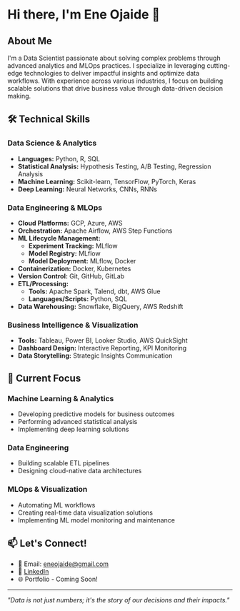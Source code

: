 # Hi there, I'm Ene Ojaide 👋

## About Me
I'm a Data Scientist passionate about solving complex problems through advanced analytics and MLOps practices. I specialize in leveraging cutting-edge technologies to deliver impactful insights and optimize data workflows. With experience across various industries, I focus on building scalable solutions that drive business value through data-driven decision making.

## 🛠️ Technical Skills
### Data Science & Analytics
- **Languages:** Python, R, SQL
- **Statistical Analysis:** Hypothesis Testing, A/B Testing, Regression Analysis
- **Machine Learning:** Scikit-learn, TensorFlow, PyTorch, Keras
- **Deep Learning:** Neural Networks, CNNs, RNNs

### Data Engineering & MLOps
- **Cloud Platforms:** GCP, Azure, AWS
- **Orchestration:** Apache Airflow, AWS Step Functions
- **ML Lifecycle Management:**
  - **Experiment Tracking:** MLflow
  - **Model Registry:** MLflow
  - **Model Deployment:** MLflow, Docker
- **Containerization:** Docker, Kubernetes
- **Version Control:** Git, GitHub, GitLab
- **ETL/Processing:** 
  - **Tools:** Apache Spark, Talend, dbt, AWS Glue
  - **Languages/Scripts:** Python, SQL
- **Data Warehousing:** Snowflake, BigQuery, AWS Redshift

### Business Intelligence & Visualization
- **Tools:** Tableau, Power BI, Looker Studio, AWS QuickSight
- **Dashboard Design:** Interactive Reporting, KPI Monitoring
- **Data Storytelling:** Strategic Insights Communication

## 🔭 Current Focus
### Machine Learning & Analytics
- Developing predictive models for business outcomes
- Performing advanced statistical analysis
- Implementing deep learning solutions

### Data Engineering
- Building scalable ETL pipelines
- Designing cloud-native data architectures

### MLOps & Visualization
- Automating ML workflows
- Creating real-time data visualization solutions
- Implementing ML model monitoring and maintenance


## 📫 Let's Connect!
- 📧 Email: eneojaide@gmail.com
- 💼 [LinkedIn](https://www.linkedin.com/in/ene-ojaide)
- 🌐 Portfolio - Coming Soon!

---
*"Data is not just numbers; it's the story of our decisions and their impacts."*
